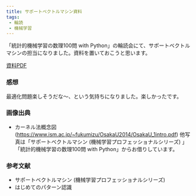 ```yaml
---
title: サポートベクトルマシン資料
tags: 
 - 輪読
 - 機械学習
---
```

「統計的機械学習の数理100問 with Python」の輪読会にて、サポートベクトルマシンの担当になりました。資料を置いておこうと思います。

[資料PDF](https://marbou090.github.io/MyBlog/folder/サポートベクトルマシン.pdf)  

### 感想
最適化問題楽しそうだな〜、という気持ちになりました。楽しかったです。

### 画像出典
+ カーネル法概念図(https://www.ism.ac.jp/~fukumizu/OsakaU2014/OsakaU_1intro.pdf)
他写真は「サポートベクトルマシン (機械学習プロフェッショナルシリーズ) 」「統計的機械学習の数理100問 with Python」からお借りしています。

### 参考文献
+ サポートベクトルマシン (機械学習プロフェッショナルシリーズ) 
+ はじめてのパターン認識